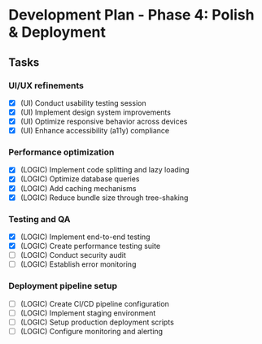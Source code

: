 # Development Plan - Phase 4: Polish & Deployment

## Tasks

### UI/UX refinements
- [x] (UI) Conduct usability testing session
- [x] (UI) Implement design system improvements
- [x] (UI) Optimize responsive behavior across devices
- [x] (UI) Enhance accessibility (a11y) compliance

### Performance optimization
- [x] (LOGIC) Implement code splitting and lazy loading
- [x] (LOGIC) Optimize database queries
- [x] (LOGIC) Add caching mechanisms
- [x] (LOGIC) Reduce bundle size through tree-shaking

### Testing and QA
- [x] (LOGIC) Implement end-to-end testing
- [x] (LOGIC) Create performance testing suite
- [ ] (LOGIC) Conduct security audit
- [ ] (LOGIC) Establish error monitoring

### Deployment pipeline setup
- [ ] (LOGIC) Create CI/CD pipeline configuration
- [ ] (LOGIC) Implement staging environment
- [ ] (LOGIC) Setup production deployment scripts
- [ ] (LOGIC) Configure monitoring and alerting